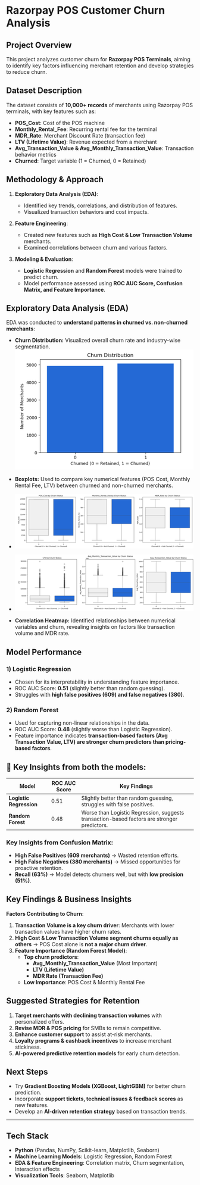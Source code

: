 # Razorpay POS Customer Churn Analysis

## Project Overview
This project analyzes customer churn for **Razorpay POS Terminals**, aiming to identify key factors influencing merchant retention and develop strategies to reduce churn.

## Dataset Description
The dataset consists of **10,000+ records** of merchants using Razorpay POS terminals, with key features such as:
- **POS_Cost**: Cost of the POS machine
- **Monthly_Rental_Fee**: Recurring rental fee for the terminal
- **MDR_Rate**: Merchant Discount Rate (transaction fee)
- **LTV (Lifetime Value)**: Revenue expected from a merchant
- **Avg_Transaction_Value & Avg_Monthly_Transaction_Value**: Transaction behavior metrics
- **Churned**: Target variable (1 = Churned, 0 = Retained)

## Methodology & Approach
1. **Exploratory Data Analysis (EDA)**:
   - Identified key trends, correlations, and distribution of features.
   - Visualized transaction behaviors and cost impacts.
   
2. **Feature Engineering**:
   - Created new features such as **High Cost & Low Transaction Volume** merchants.
   - Examined correlations between churn and various factors.

3. **Modeling & Evaluation**:
   - **Logistic Regression** and **Random Forest** models were trained to predict churn.
   - Model performance assessed using **ROC AUC Score, Confusion Matrix, and Feature Importance**.

## Exploratory Data Analysis (EDA)
EDA was conducted to **understand patterns in churned vs. non-churned merchants**:
- **Churn Distribution:** Visualized overall churn rate and industry-wise segmentation.
![Churn Distribution Graph](https://github.com/aditi-tiwary/Razorpay-POS-Terminals-Customer-Churn-Analysis/blob/main/image.png)

- **Boxplots:** Used to compare key numerical features (POS Cost, Monthly Rental Fee, LTV) between churned and non-churned merchants.
- ![Boxplots](https://github.com/aditi-tiwary/Razorpay-POS-Terminals-Customer-Churn-Analysis/blob/main/Screenshot%202025-02-22%20133933.png)
- ![Boxplots](https://github.com/aditi-tiwary/Razorpay-POS-Terminals-Customer-Churn-Analysis/blob/main/Screenshot%202025-02-22%20134424.png)
  
- **Correlation Heatmap:** Identified relationships between numerical variables and churn, revealing insights on factors like transaction volume and MDR rate.


## Model Performance
### 1) **Logistic Regression**
- Chosen for its interpretability in understanding feature importance.
- ROC AUC Score: **0.51** (slightly better than random guessing).
- Struggles with **high false positives (609) and false negatives (380)**.

### 2) **Random Forest**
- Used for capturing non-linear relationships in the data.
- ROC AUC Score: **0.48** (slightly worse than Logistic Regression).
- Feature importance indicates **transaction-based factors (Avg Transaction Value, LTV) are stronger churn predictors than pricing-based factors**.

## 🚀 Key Insights from both the models:
| Model                 | ROC AUC Score | Key Findings |
|----------------------|--------------|--------------|
| **Logistic Regression** | 0.51 | Slightly better than random guessing, struggles with false positives. |
| **Random Forest** | 0.48 | Worse than Logistic Regression, suggests transaction-based factors are stronger predictors. |

### Key Insights from Confusion Matrix:
- **High False Positives (609 merchants)** → Wasted retention efforts.
- **High False Negatives (380 merchants)** → Missed opportunities for proactive retention.
- **Recall (63%)** → Model detects churners well, but with **low precision (51%)**.


## Key Findings & Business Insights
**Factors Contributing to Churn**:
1. **Transaction Volume is a key churn driver**: Merchants with lower transaction values have higher churn rates.
2. **High Cost & Low Transaction Volume segment churns equally as others** → POS Cost alone is **not a major churn driver**.
3. **Feature Importance (Random Forest Model)**:
   - **Top churn predictors**:
     - **Avg_Monthly_Transaction_Value** (Most Important)
     - **LTV (Lifetime Value)**
     - **MDR Rate (Transaction Fee)**
   - **Low Importance**: POS Cost & Monthly Rental Fee


## Suggested Strategies for Retention
1. **Target merchants with declining transaction volumes** with personalized offers.
2. **Revise MDR & POS pricing** for SMBs to remain competitive.
3. **Enhance customer support** to assist at-risk merchants.
4. **Loyalty programs & cashback incentives** to increase merchant stickiness.
5. **AI-powered predictive retention models** for early churn detection.


## Next Steps
- Try **Gradient Boosting Models (XGBoost, LightGBM)** for better churn prediction.
- Incorporate **support tickets, technical issues & feedback scores** as new features.
- Develop an **AI-driven retention strategy** based on transaction trends.

---

## Tech Stack
- **Python** (Pandas, NumPy, Scikit-learn, Matplotlib, Seaborn)
- **Machine Learning Models**: Logistic Regression, Random Forest
- **EDA & Feature Engineering**: Correlation matrix, Churn segmentation, Interaction effects
- **Visualization Tools**: Seaborn, Matplotlib

